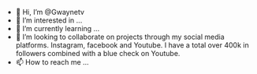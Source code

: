 - 👋 Hi, I’m @Gwaynetv
- 👀 I’m interested in ...
- 🌱 I’m currently learning ...
- 💞️ I’m looking to collaborate on projects through my social media platforms. Instagram, facebook and Youtube. I have a total over 400k in followers combined with a blue check on Youtube. 
- 📫 How to reach me ...

<!---
Gwaynetv/Gwaynetv is a ✨ special ✨ repository because its `README.md` (this file) appears on your GitHub profile.
You can click the Preview link to take a look at your changes.
--->

